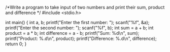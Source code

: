 /*Write a program to take input of two numbers and print their sum, product and difference */
#include <stdio.h>

int main() {
    int a, b;
    printf("Enter the first number: ");
    scanf("%f", &a);
    printf("Enter the second number: ");
    scanf("%f", b);
    int sum = a + b;
    int product = a * b;
    int difference = a - b;
    printf("Sum: %d\n", sum);
    printf("Product: %.d\n", product);
    printf("Difference: %.d\n", difference);
    return 0;
}
